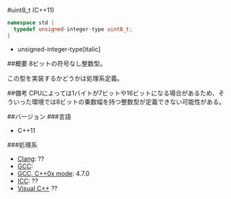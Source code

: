#uint8_t (C++11)
```cpp
namespace std {
  typedef unsigned-integer-type uint8_t;
}
```
* unsigned-integer-type[italic]

##概要
8ビットの符号なし整数型。

この型を実装するかどうかは処理系定義。


##備考
CPUによっては1バイトが7ビットや16ビットになる場合があるため、そういった環境では8ビットの乗数幅を持つ整数型が定義できない可能性がある。


##バージョン
###言語
- C++11

###処理系
- [Clang](/implementation.md#clang): ??
- [GCC](/implementation.md#gcc): 
- [GCC, C++0x mode](/implementation.md#gcc): 4.7.0
- [ICC](/implementation.md#icc): ??
- [Visual C++](/implementation.md#visual_cpp) ??
